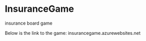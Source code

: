 # InsuranceGame
insurance board game

Below is the link to the game:
insurancegame.azurewebsites.net